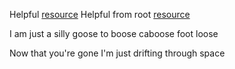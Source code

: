 Helpful [resource](../simple-resource.md)
Helpful from root [resource](/simple-resource.md)

I am just a silly goose to boose caboose foot loose

Now that you're gone I'm just drifting through space
